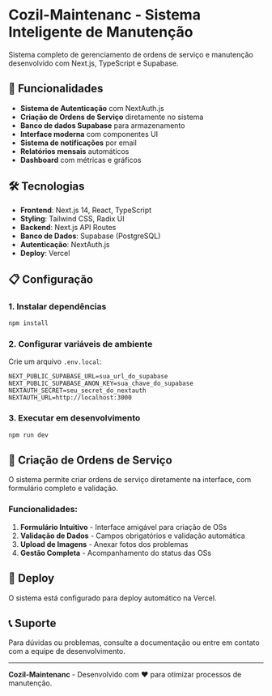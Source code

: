 # Cozil-Maintenanc - Sistema Inteligente de Manutenção

Sistema completo de gerenciamento de ordens de serviço e manutenção desenvolvido com Next.js, TypeScript e Supabase.

## 🚀 Funcionalidades

- **Sistema de Autenticação** com NextAuth.js
- **Criação de Ordens de Serviço** diretamente no sistema
- **Banco de dados Supabase** para armazenamento
- **Interface moderna** com componentes UI
- **Sistema de notificações** por email
- **Relatórios mensais** automáticos
- **Dashboard** com métricas e gráficos

## 🛠️ Tecnologias

- **Frontend**: Next.js 14, React, TypeScript
- **Styling**: Tailwind CSS, Radix UI
- **Backend**: Next.js API Routes
- **Banco de Dados**: Supabase (PostgreSQL)
- **Autenticação**: NextAuth.js
- **Deploy**: Vercel

## 📋 Configuração

### 1. Instalar dependências
```bash
npm install
```

### 2. Configurar variáveis de ambiente
Crie um arquivo `.env.local`:
```env
NEXT_PUBLIC_SUPABASE_URL=sua_url_do_supabase
NEXT_PUBLIC_SUPABASE_ANON_KEY=sua_chave_do_supabase
NEXTAUTH_SECRET=seu_secret_do_nextauth
NEXTAUTH_URL=http://localhost:3000
```

### 3. Executar em desenvolvimento
```bash
npm run dev
```

## 🔧 Criação de Ordens de Serviço

O sistema permite criar ordens de serviço diretamente na interface, com formulário completo e validação.

### Funcionalidades:
1. **Formulário Intuitivo** - Interface amigável para criação de OSs
2. **Validação de Dados** - Campos obrigatórios e validação automática
3. **Upload de Imagens** - Anexar fotos dos problemas
4. **Gestão Completa** - Acompanhamento do status das OSs

## 📱 Deploy

O sistema está configurado para deploy automático na Vercel.

## 📞 Suporte

Para dúvidas ou problemas, consulte a documentação ou entre em contato com a equipe de desenvolvimento.

---

**Cozil-Maintenanc** - Desenvolvido com ❤️ para otimizar processos de manutenção.
